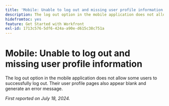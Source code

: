 ```yaml
---
title: 'Mobile: Unable to log out and missing user profile information'
description: The log out option in the mobile application does not allow some users to successfully log out. Their user profile pages also appear blank and generate an error message.
hidefromtoc: yes
feature: Get Started with Workfront
exl-id: 1713c576-5df6-424a-a90e-d615c38c751a
---
```

# Mobile: Unable to log out and missing user profile information

The log out option in the mobile application does not allow some users to successfully log out. Their user profile pages also appear blank and generate an error message.

_First reported on July 18, 2024._
